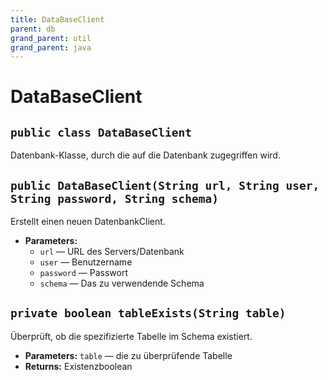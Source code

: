 ```yaml
---
title: DataBaseClient
parent: db
grand_parent: util
grand_parent: java
---
```


# DataBaseClient


## `public class DataBaseClient`

Datenbank-Klasse, durch die auf die Datenbank zugegriffen wird.

## `public DataBaseClient(String url, String user, String password, String schema)`

Erstellt einen neuen DatenbankClient.

 * **Parameters:**
   * `url` — URL des Servers/Datenbank
   * `user` — Benutzername
   * `password` — Passwort
   * `schema` — Das zu verwendende Schema

## `private boolean tableExists(String table)`

Überprüft, ob die spezifizierte Tabelle im Schema existiert.

 * **Parameters:** `table` — die zu überprüfende Tabelle
 * **Returns:** Existenzboolean
